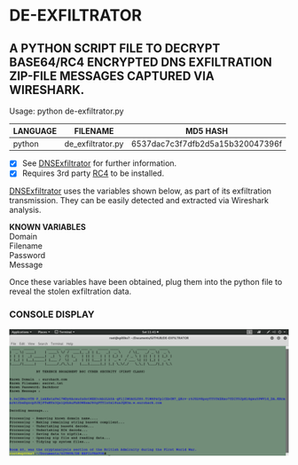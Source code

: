 # DE-EXFILTRATOR
## A PYTHON SCRIPT FILE TO DECRYPT BASE64/RC4 ENCRYPTED DNS EXFILTRATION ZIP-FILE MESSAGES CAPTURED VIA WIRESHARK.

Usage: python de-exfiltrator.py

| LANGUAGE | FILENAME          | MD5 HASH                         |
|------    |------             | -------                          |
| python   | de_exfiltrator.py | 6537dac7c3f7dfb2d5a15b320047396f |

- [x] See [DNSExfiltrator](https://github.com/Arno0x/DNSExfiltrator) for further information.
- [x] Requires 3rd party [RC4](https://pypi.org/project/arc4/) to be installed.

[DNSExfiltrator](https://github.com/Arno0x/DNSExfiltrator) uses the variables shown below, as part of its exfiltration transmission. They can be easily detected and extracted via Wireshark analysis.

__KNOWN VARIABLES__ </br>
Domain </br>
Filename </br>
Password </br>
Message </br>

Once these variables have been obtained, plug them into the python file to reveal the stolen exfiltration data.

### CONSOLE DISPLAY
![Screenshot](picture1.png)
